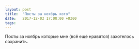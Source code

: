 ```yaml
---
layout: post
title:  "Посты за ноябрь кото"
date:   2017-12-03 17:00:00 +0300
tags:   
---
```


Посты за ноябрь которые мне (всё ещё нравятся) захотелось сохранить.

<!--excerpt-->
